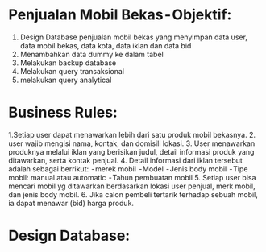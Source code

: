 # Penjualan Mobil Bekas - Objektif:

1. Design Database penjualan mobil bekas yang menyimpan data user, data mobil bekas, data kota, data iklan dan data bid 
2. Menambahkan data dummy ke dalam tabel
3. Melakukan backup database
4. Melakukan query transaksional 
5. melakukan query analytical


# Business Rules:
1.Setiap user dapat menawarkan lebih dari satu produk mobil bekasnya.
2. user wajib mengisi nama, kontak, dan domisili lokasi.
3. User menawarkan produknya melalui iklan yang berisikan judul, detail informasi produk yang ditawarkan, serta kontak penjual.
4. Detail informasi dari iklan tersebut adalah sebagai berrikut:
 - merek mobil
 - Model
 - Jenis body mobil
 - Tipe mobil: manual atau automatic
 - Tahun pembuatan mobil
5. Setiap user bisa mencari mobil yg ditawarkan berdasarkan lokasi user penjual, merk mobil, dan jenis body mobil.
6. Jika calon pembeli tertarik terhadap sebuah mobil, ia dapat menawar (bid) harga produk.

# Design Database:
